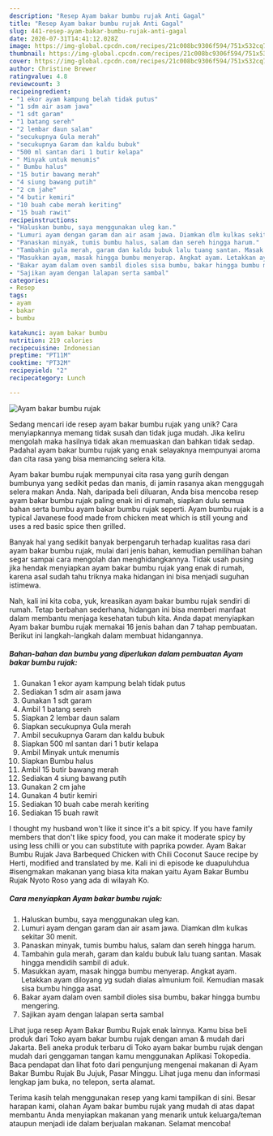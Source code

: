 ```yaml
---
description: "Resep Ayam bakar bumbu rujak Anti Gagal"
title: "Resep Ayam bakar bumbu rujak Anti Gagal"
slug: 441-resep-ayam-bakar-bumbu-rujak-anti-gagal
date: 2020-07-31T14:41:12.028Z
image: https://img-global.cpcdn.com/recipes/21c008bc9306f594/751x532cq70/ayam-bakar-bumbu-rujak-foto-resep-utama.jpg
thumbnail: https://img-global.cpcdn.com/recipes/21c008bc9306f594/751x532cq70/ayam-bakar-bumbu-rujak-foto-resep-utama.jpg
cover: https://img-global.cpcdn.com/recipes/21c008bc9306f594/751x532cq70/ayam-bakar-bumbu-rujak-foto-resep-utama.jpg
author: Christine Brewer
ratingvalue: 4.8
reviewcount: 3
recipeingredient:
- "1 ekor ayam kampung belah tidak putus"
- "1 sdm air asam jawa"
- "1 sdt garam"
- "1 batang sereh"
- "2 lembar daun salam"
- "secukupnya Gula merah"
- "secukupnya Garam dan kaldu bubuk"
- "500 ml santan dari 1 butir kelapa"
- " Minyak untuk menumis"
- " Bumbu halus"
- "15 butir bawang merah"
- "4 siung bawang putih"
- "2 cm jahe"
- "4 butir kemiri"
- "10 buah cabe merah keriting"
- "15 buah rawit"
recipeinstructions:
- "Haluskan bumbu, saya menggunakan uleg kan."
- "Lumuri ayam dengan garam dan air asam jawa. Diamkan dlm kulkas sekitar 30 menit."
- "Panaskan minyak, tumis bumbu halus, salam dan sereh hingga harum."
- "Tambahin gula merah, garam dan kaldu bubuk lalu tuang santan. Masak hingga mendidih sambil di aduk."
- "Masukkan ayam, masak hingga bumbu menyerap. Angkat ayam. Letakkan ayam diloyang yg sudah dialas almunium foil. Kemudian masak sisa bumbu hingga asat."
- "Bakar ayam dalam oven sambil dioles sisa bumbu, bakar hingga bumbu mengering."
- "Sajikan ayam dengan lalapan serta sambal"
categories:
- Resep
tags:
- ayam
- bakar
- bumbu

katakunci: ayam bakar bumbu 
nutrition: 219 calories
recipecuisine: Indonesian
preptime: "PT11M"
cooktime: "PT32M"
recipeyield: "2"
recipecategory: Lunch

---
```



![Ayam bakar bumbu rujak](https://img-global.cpcdn.com/recipes/21c008bc9306f594/751x532cq70/ayam-bakar-bumbu-rujak-foto-resep-utama.jpg)

Sedang mencari ide resep ayam bakar bumbu rujak yang unik? Cara menyiapkannya memang tidak susah dan tidak juga mudah. Jika keliru mengolah maka hasilnya tidak akan memuaskan dan bahkan tidak sedap. Padahal ayam bakar bumbu rujak yang enak selayaknya mempunyai aroma dan cita rasa yang bisa memancing selera kita.

Ayam bakar bumbu rujak mempunyai cita rasa yang gurih dengan bumbunya yang sedikit pedas dan manis, di jamin rasanya akan menggugah selera makan Anda. Nah, daripada beli diluaran, Anda bisa mencoba resep ayam bakar bumbu rujak paling enak ini di rumah, siapkan dulu semua bahan serta bumbu ayam bakar bumbu rujak seperti. Ayam bumbu rujak is a typical Javanese food made from chicken meat which is still young and uses a red basic spice then grilled.

Banyak hal yang sedikit banyak berpengaruh terhadap kualitas rasa dari ayam bakar bumbu rujak, mulai dari jenis bahan, kemudian pemilihan bahan segar sampai cara mengolah dan menghidangkannya. Tidak usah pusing jika hendak menyiapkan ayam bakar bumbu rujak yang enak di rumah, karena asal sudah tahu triknya maka hidangan ini bisa menjadi suguhan istimewa.


Nah, kali ini kita coba, yuk, kreasikan ayam bakar bumbu rujak sendiri di rumah. Tetap berbahan sederhana, hidangan ini bisa memberi manfaat dalam membantu menjaga kesehatan tubuh kita. Anda dapat menyiapkan Ayam bakar bumbu rujak memakai 16 jenis bahan dan 7 tahap pembuatan. Berikut ini langkah-langkah dalam membuat hidangannya.

<!--inarticleads1-->

##### Bahan-bahan dan bumbu yang diperlukan dalam pembuatan Ayam bakar bumbu rujak:

1. Gunakan 1 ekor ayam kampung belah tidak putus
1. Sediakan 1 sdm air asam jawa
1. Gunakan 1 sdt garam
1. Ambil 1 batang sereh
1. Siapkan 2 lembar daun salam
1. Siapkan secukupnya Gula merah
1. Ambil secukupnya Garam dan kaldu bubuk
1. Siapkan 500 ml santan dari 1 butir kelapa
1. Ambil  Minyak untuk menumis
1. Siapkan  Bumbu halus
1. Ambil 15 butir bawang merah
1. Sediakan 4 siung bawang putih
1. Gunakan 2 cm jahe
1. Gunakan 4 butir kemiri
1. Sediakan 10 buah cabe merah keriting
1. Sediakan 15 buah rawit


I thought my husband won&#39;t like it since it&#39;s a bit spicy. If you have family members that don&#39;t like spicy food, you can make it moderate spicy by using less chilli or you can substitute with paprika powder. Ayam Bakar Bumbu Rujak Java Barbequed Chicken with Chili Coconut Sauce recipe by Herti, modified and translated by me. Kali ini di episode ke duapuluhdua #isengmakan makanan yang biasa kita makan yaitu Ayam Bakar Bumbu Rujak Nyoto Roso yang ada di wilayah Ko. 

<!--inarticleads2-->

##### Cara menyiapkan Ayam bakar bumbu rujak:

1. Haluskan bumbu, saya menggunakan uleg kan.
1. Lumuri ayam dengan garam dan air asam jawa. Diamkan dlm kulkas sekitar 30 menit.
1. Panaskan minyak, tumis bumbu halus, salam dan sereh hingga harum.
1. Tambahin gula merah, garam dan kaldu bubuk lalu tuang santan. Masak hingga mendidih sambil di aduk.
1. Masukkan ayam, masak hingga bumbu menyerap. Angkat ayam. Letakkan ayam diloyang yg sudah dialas almunium foil. Kemudian masak sisa bumbu hingga asat.
1. Bakar ayam dalam oven sambil dioles sisa bumbu, bakar hingga bumbu mengering.
1. Sajikan ayam dengan lalapan serta sambal


Lihat juga resep Ayam Bakar Bumbu Rujak enak lainnya. Kamu bisa beli produk dari Toko ayam bakar bumbu rujak dengan aman &amp; mudah dari Jakarta. Beli aneka produk terbaru di Toko ayam bakar bumbu rujak dengan mudah dari genggaman tangan kamu menggunakan Aplikasi Tokopedia. Baca pendapat dan lihat foto dari pengunjung mengenai makanan di Ayam Bakar Bumbu Rujak Bu Jujuk, Pasar Minggu. Lihat juga menu dan informasi lengkap jam buka, no telepon, serta alamat. 

Terima kasih telah menggunakan resep yang kami tampilkan di sini. Besar harapan kami, olahan Ayam bakar bumbu rujak yang mudah di atas dapat membantu Anda menyiapkan makanan yang menarik untuk keluarga/teman ataupun menjadi ide dalam berjualan makanan. Selamat mencoba!
